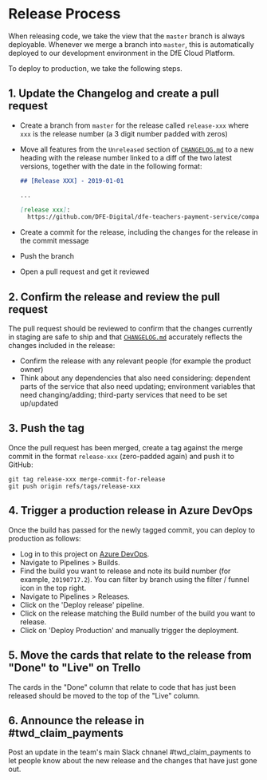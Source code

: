 # Release Process

When releasing code, we take the view that the `master` branch is always
deployable. Whenever we merge a branch into `master`, this is automatically
deployed to our development environment in the DfE Cloud Platform.

To deploy to production, we take the following steps.

## 1. Update the Changelog and create a pull request

- Create a branch from `master` for the release called `release-xxx` where `xxx`
  is the release number (a 3 digit number padded with zeros)
- Move all features from the `Unreleased` section of
  [`CHANGELOG.md`](../CHANGELOG.md) to a new heading with the release number
  linked to a diff of the two latest versions, together with the date in the
  following format:

  ```markdown
  ## [Release XXX] - 2019-01-01

  ...

  [release xxx]:
    https://github.com/DFE-Digital/dfe-teachers-payment-service/compare/previous-release...release-xxx
  ```

- Create a commit for the release, including the changes for the release in the
  commit message
- Push the branch
- Open a pull request and get it reviewed

## 2. Confirm the release and review the pull request

The pull request should be reviewed to confirm that the changes currently in
staging are safe to ship and that [`CHANGELOG.md`](../CHANGELOG.md) accurately
reflects the changes included in the release:

- Confirm the release with any relevant people (for example the product owner)
- Think about any dependencies that also need considering: dependent parts of
  the service that also need updating; environment variables that need
  changing/adding; third-party services that need to be set up/updated

## 3. Push the tag

Once the pull request has been merged, create a tag against the merge commit in
the format `release-xxx` (zero-padded again) and push it to GitHub:

```
git tag release-xxx merge-commit-for-release
git push origin refs/tags/release-xxx
```

## 4. Trigger a production release in Azure DevOps

Once the build has passed for the newly tagged commit, you can deploy to
production as follows:

- Log in to this project on
  [Azure DevOps](https://github.com/DFE-Digital/dfe-teachers-payment-service/blob/master/azure-devops).
- Navigate to Pipelines > Builds.
- Find the build you want to release and note its build number (for example,
  `20190717.2`). You can filter by branch using the filter / funnel icon in the
  top right.
- Navigate to Pipelines > Releases.
- Click on the 'Deploy release' pipeline.
- Click on the release matching the Build number of the build you want to
  release.
- Click on 'Deploy Production' and manually trigger the deployment.

## 5. Move the cards that relate to the release from "Done" to "Live" on Trello

The cards in the "Done" column that relate to code that has just been released
should be moved to the top of the "Live" column.

## 6. Announce the release in #twd_claim_payments

Post an update in the team's main Slack chnanel #twd_claim_payments to let
people know about the new release and the changes that have just gone out.
